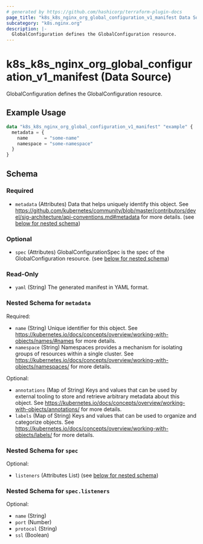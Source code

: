 ```yaml
---
# generated by https://github.com/hashicorp/terraform-plugin-docs
page_title: "k8s_k8s_nginx_org_global_configuration_v1_manifest Data Source - terraform-provider-k8s"
subcategory: "k8s.nginx.org"
description: |-
  GlobalConfiguration defines the GlobalConfiguration resource.
---
```


# k8s_k8s_nginx_org_global_configuration_v1_manifest (Data Source)

GlobalConfiguration defines the GlobalConfiguration resource.

## Example Usage

```terraform
data "k8s_k8s_nginx_org_global_configuration_v1_manifest" "example" {
  metadata = {
    name      = "some-name"
    namespace = "some-namespace"
  }
}
```

<!-- schema generated by tfplugindocs -->
## Schema

### Required

- `metadata` (Attributes) Data that helps uniquely identify this object. See https://github.com/kubernetes/community/blob/master/contributors/devel/sig-architecture/api-conventions.md#metadata for more details. (see [below for nested schema](#nestedatt--metadata))

### Optional

- `spec` (Attributes) GlobalConfigurationSpec is the spec of the GlobalConfiguration resource. (see [below for nested schema](#nestedatt--spec))

### Read-Only

- `yaml` (String) The generated manifest in YAML format.

<a id="nestedatt--metadata"></a>
### Nested Schema for `metadata`

Required:

- `name` (String) Unique identifier for this object. See https://kubernetes.io/docs/concepts/overview/working-with-objects/names/#names for more details.
- `namespace` (String) Namespaces provides a mechanism for isolating groups of resources within a single cluster. See https://kubernetes.io/docs/concepts/overview/working-with-objects/namespaces/ for more details.

Optional:

- `annotations` (Map of String) Keys and values that can be used by external tooling to store and retrieve arbitrary metadata about this object. See https://kubernetes.io/docs/concepts/overview/working-with-objects/annotations/ for more details.
- `labels` (Map of String) Keys and values that can be used to organize and categorize objects. See https://kubernetes.io/docs/concepts/overview/working-with-objects/labels/ for more details.


<a id="nestedatt--spec"></a>
### Nested Schema for `spec`

Optional:

- `listeners` (Attributes List) (see [below for nested schema](#nestedatt--spec--listeners))

<a id="nestedatt--spec--listeners"></a>
### Nested Schema for `spec.listeners`

Optional:

- `name` (String)
- `port` (Number)
- `protocol` (String)
- `ssl` (Boolean)
